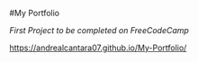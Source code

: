 #My Portfolio

_First Project to be completed on FreeCodeCamp_

https://andrealcantara07.github.io/My-Portfolio/
